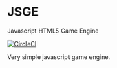 # JSGE 
Javascript HTML5 Game Engine

[![CircleCI](https://circleci.com/gh/yangosoft/jsge.svg?style=svg)](https://circleci.com/gh/yangosoft/jsge)

Very simple javascript game engine.
